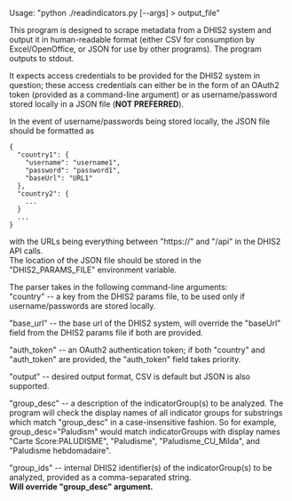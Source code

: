Usage: "python ./readindicators.py [--args] > output_file"

This program is designed to scrape metadata from a DHIS2 system and output it
in human-readable format (either CSV for consumption by Excel/OpenOffice, or
JSON for use by other programs).  The program outputs to stdout.

It expects access credentials to be provided for the DHIS2 system in question;
these access credentials can either be in the form of an OAuth2 token (provided
as a command-line argument) or as username/password stored locally in a JSON file
(**NOT PREFERRED**).

In the event of username/passwords being stored locally, the JSON file should be
formatted as  

    {  
      "country1": {  
        "username": "username1",  
        "password": "password1",  
        "baseUrl": "URL1"  
      },
      "country2": {  
        ...  
      }  
      ...  
    }  
    
with the URLs being everything between "https://" and "/api" in the DHIS2 API calls.  
The location of the JSON file should be stored in the "DHIS2_PARAMS_FILE" environment
variable.  

The parser takes in the following command-line arguments:  
"country" -- a key from the DHIS2 params file, to be used only if username/passwords are
  stored locally.
  
"base_url" -- the base url of the DHIS2 system, will override the "baseUrl" field from the
  DHIS2 params file if both are provided. 
  
"auth_token" -- an OAuth2 authentication token; if both "country" and "auth_token" are
  provided, the "auth_token" field takes priority.  
  
"output" -- desired output format, CSV is default but JSON is also supported.
  
"group_desc" -- a description of the indicatorGroup(s) to be analyzed. The program will check
  the display names of all indicator groups for substrings which match "group_desc" in a
  case-insensitive fashion. So for example, group_desc="Paludism" would match indicatorGroups
  with display names "Carte Score:PALUDISME", "Paludisme", "Paludisme_CU_Milda", and
  "Paludisme hebdomadaire".  
  
"group_ids" -- internal DHIS2 identifier(s) of the indicatorGroup(s) to be analyzed, provided as
a comma-separated string.  
**Will override "group_desc" argument.**  
